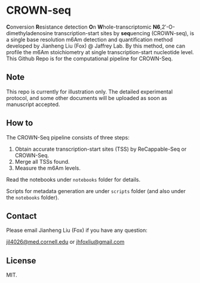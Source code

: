 # CROWN-seq

**C**onversion **R**esistance detection **O**n **W**hole-transcriptomic **N6**,2′-O-dimethyladenosine transcription-start sites by **seq**uencing (CROWN-seq), is a single base resolution m6Am detection and quantification method developed by Jianheng Liu (Fox) @ Jaffrey Lab. By this method, one can profile the m6Am stoichiometry at single transcription-start nucleotide level. This Github Repo is for the computational pipeline for CROWN-Seq.

## Note

This repo is currently for illustration only. The detailed experimental protocol, and some other documents will be uploaded as soon as manuscript accepted.

## How to

The CROWN-Seq pipeline consists of three steps:

1. Obtain accurate transcription-start sites (TSS) by ReCappable-Seq or CROWN-Seq.
2. Merge all TSSs found.
3. Measure the m6Am levels. 

Read the notebooks under `notebooks` folder for details. 

Scripts for metadata generation are under `scripts` folder (and also under the `notebooks` folder).

## Contact

Please email Jianheng Liu (Fox) if you have any question:

jil4026@med.cornell.edu or jhfoxliu@gmail.com

## License

MIT.

